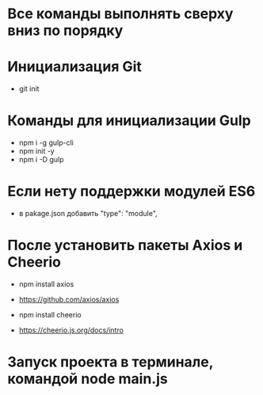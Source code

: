 # Все команды выполнять сверху вниз по порядку

# Инициализация Git
- git init

# Команды для инициализации Gulp
- npm i -g gulp-cli
- npm init -y
- npm i -D gulp

# Если нету поддержки модулей ES6
- в pakage.json добавить "type": "module",

# После установить пакеты Axios и Cheerio
- npm install axios 
- https://github.com/axios/axios

- npm install cheerio 
- https://cheerio.js.org/docs/intro

# Запуск проекта в терминале, командой node main.js